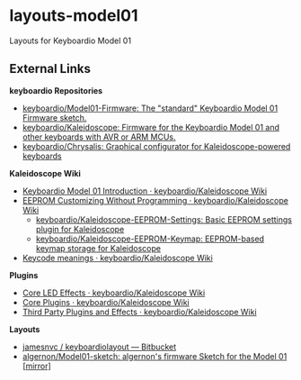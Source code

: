 # layouts-model01
Layouts for Keyboardio Model 01

## External Links

**keyboardio Repositories**
* [keyboardio/Model01-Firmware: The "standard" Keyboardio Model 01 Firmware sketch.](https://github.com/keyboardio/Model01-Firmware)
* [keyboardio/Kaleidoscope: Firmware for the Keyboardio Model 01 and other keyboards with AVR or ARM MCUs.](https://github.com/keyboardio/Kaleidoscope)
* [keyboardio/Chrysalis: Graphical configurator for Kaleidoscope-powered keyboards](https://github.com/keyboardio/Chrysalis)


**Kaleidoscope Wiki**
* [Keyboardio Model 01 Introduction · keyboardio/Kaleidoscope Wiki](https://github.com/keyboardio/Kaleidoscope/wiki/Keyboardio-Model-01-Introduction)
* [EEPROM Customizing Without Programming · keyboardio/Kaleidoscope Wiki](https://github.com/keyboardio/Kaleidoscope/wiki/EEPROM-Customizing-Without-Programming)
  * [keyboardio/Kaleidoscope-EEPROM-Settings: Basic EEPROM settings plugin for Kaleidoscope](https://github.com/keyboardio/Kaleidoscope-EEPROM-Settings)
  * [keyboardio/Kaleidoscope-EEPROM-Keymap: EEPROM-based keymap storage for Kaleidoscope](https://github.com/keyboardio/Kaleidoscope-EEPROM-Keymap)
* [Keycode meanings · keyboardio/Kaleidoscope Wiki](https://github.com/keyboardio/Kaleidoscope/wiki/Keycode-meanings)

**Plugins**
* [Core LED Effects · keyboardio/Kaleidoscope Wiki](https://github.com/keyboardio/Kaleidoscope/wiki/Core-LED-Effects)
* [Core Plugins · keyboardio/Kaleidoscope Wiki](https://github.com/keyboardio/Kaleidoscope/wiki/Core-Plugins)
* [Third Party Plugins and Effects · keyboardio/Kaleidoscope Wiki](https://github.com/keyboardio/Kaleidoscope/wiki/Third-Party-Plugins-and-Effects)

**Layouts**
* [jamesnvc / keyboardiolayout — Bitbucket](https://bitbucket.org/jamesnvc/keyboardiolayout/src/master/)
* [algernon/Model01-sketch: algernon's firmware Sketch for the Model 01 \[mirror\]](https://github.com/algernon/Model01-sketch)
